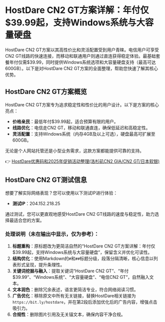 # HostDare CN2 GT方案详解：年付仅$39.99起，支持Windows系统与大容量硬盘

HostDare CN2 GT方案以其高性价比和灵活配置受到用户青睐。电信用户可享受CN2 GT线路的快速连接，而移动和联通用户则通过直连获得稳定体验。最基础套餐年付仅需$39.99，同时提供Windows系统选项和大容量硬盘支持（最高可达600GB）。以下是对HostDare CN2 GT方案的全面整理，帮助您快速了解其核心优势。

## HostDare CN2 GT方案概览

HostDare CN2 GT方案专为追求稳定性和性价比的用户设计。以下是方案的核心亮点：

- **价格亲民**：最低年付$39.99起，适合预算有限的用户。
- **线路优化**：电信走CN2 GT，移动和联通直连，确保低延迟和高稳定性。
- **灵活配置**：支持Windows系统（内存4GB及以上可选），硬盘最高可扩展至600GB。

无论是个人网站托管还是小型业务需求，这款方案都能提供可靠的支持。

👉 [HostDare优惠码和2025年促销活动整理(洛杉矶CN2 GIA/CN2 GT/日本软银)](https://bit.ly/hostdare)

## HostDare CN2 GT测试信息

想要了解实际网络表现？您可以使用以下测试IP进行体验：

- **测试IP**：204.152.218.25

通过测试，您可以更直观地感受HostDare CN2 GT线路的速度与稳定性，助力选择最适合您的方案。

### 处理说明（未在输出中显示，仅为参考）：
1. **标题重构**：原标题改为更简洁自然的“HostDare CN2 GT方案详解：年付仅$39.99起，支持Windows系统与大容量硬盘”，保留含义并优化可读性。
2. **结构优化**：使用Markdown的`#`和`##`标题分级，段落分隔清晰，核心信息以列表形式呈现，提升条理性。
3. **关键词挖掘与融入**：提取关键词“HostDare CN2 GT”、“年付$39.99”、“Windows系统”、“大容量硬盘”、“电信CN2 GT”，自然融入文本。
4. **文本润色**：删除冗余表述，语言更简洁专业，符合网络阅读习惯。
5. **广告优化**：移除原文中所有无关链接，替换HostDare相关链接为`https://bit.ly/hostdare`，并在第2段后添加优化后的广告内容，增强点击吸引力。
6. **合规性**：删除图片引用及无关锚文本，确保内容干净合规。